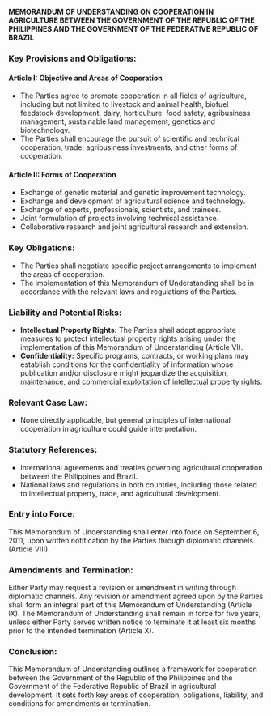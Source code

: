 **MEMORANDUM OF UNDERSTANDING ON COOPERATION IN AGRICULTURE BETWEEN THE GOVERNMENT OF THE REPUBLIC OF THE PHILIPPINES AND THE GOVERNMENT OF THE FEDERATIVE REPUBLIC OF BRAZIL**

### Key Provisions and Obligations:

#### Article I: Objective and Areas of Cooperation
- The Parties agree to promote cooperation in all fields of agriculture, including but not limited to livestock and animal health, biofuel feedstock development, dairy, horticulture, food safety, agribusiness management, sustainable land management, genetics and biotechnology.
- The Parties shall encourage the pursuit of scientific and technical cooperation, trade, agribusiness investments, and other forms of cooperation.

#### Article II: Forms of Cooperation
- Exchange of genetic material and genetic improvement technology.
- Exchange and development of agricultural science and technology.
- Exchange of experts, professionals, scientists, and trainees.
- Joint formulation of projects involving technical assistance.
- Collaborative research and joint agricultural research and extension.

### Key Obligations:

- The Parties shall negotiate specific project arrangements to implement the areas of cooperation.
- The implementation of this Memorandum of Understanding shall be in accordance with the relevant laws and regulations of the Parties.

### Liability and Potential Risks:

- **Intellectual Property Rights:** The Parties shall adopt appropriate measures to protect intellectual property rights arising under the implementation of this Memorandum of Understanding (Article VI).
- **Confidentiality:** Specific programs, contracts, or working plans may establish conditions for the confidentiality of information whose publication and/or disclosure might jeopardize the acquisition, maintenance, and commercial exploitation of intellectual property rights.

### Relevant Case Law:

- None directly applicable, but general principles of international cooperation in agriculture could guide interpretation.

### Statutory References:

- International agreements and treaties governing agricultural cooperation between the Philippines and Brazil.
- National laws and regulations in both countries, including those related to intellectual property, trade, and agricultural development.

### Entry into Force:
This Memorandum of Understanding shall enter into force on September 6, 2011, upon written notification by the Parties through diplomatic channels (Article VIII).

### Amendments and Termination:
Either Party may request a revision or amendment in writing through diplomatic channels. Any revision or amendment agreed upon by the Parties shall form an integral part of this Memorandum of Understanding (Article IX). The Memorandum of Understanding shall remain in force for five years, unless either Party serves written notice to terminate it at least six months prior to the intended termination (Article X).

### Conclusion:

This Memorandum of Understanding outlines a framework for cooperation between the Government of the Republic of the Philippines and the Government of the Federative Republic of Brazil in agricultural development. It sets forth key areas of cooperation, obligations, liability, and conditions for amendments or termination.